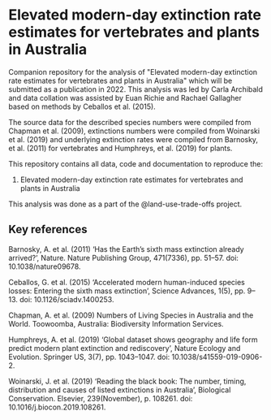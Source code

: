 # Elevated modern-day extinction rate estimates for vertebrates and plants in Australia
Companion repository for the analysis of "Elevated modern-day extinction rate estimates for vertebrates and plants in Australia" which will be submitted as a publication in 2022. This analysis was led by Carla Archibald and data collation was assisted by Euan Richie and Rachael Gallagher based on methods by Ceballos et al. (2015).

The source data for the described species numbers were compiled from Chapman et al. (2009), extinctions numbers were compiled from Woinarski et al. (2019) and underlying extinction rates were compiled from Barnosky, et al. (2011) for vertebrates and Humphreys, et al. (2019) for plants.

This repository contains all data, code and documentation to reproduce the:
1. Elevated modern-day extinction rate estimates for vertebrates and plants in Australia

This analysis was done as a part of the @land-use-trade-offs project.

## Key references
Barnosky, A. et al. (2011) ‘Has the Earth’s sixth mass extinction already arrived?’, Nature. Nature Publishing Group, 471(7336), pp. 51–57. doi: 10.1038/nature09678.

Ceballos, G. et al. (2015) ‘Accelerated modern human-induced species losses: Entering the sixth mass extinction’, Science Advances, 1(5), pp. 9–13. doi: 10.1126/sciadv.1400253.

Chapman, A. et al. (2009) Numbers of Living Species in Australia and the World. Toowoomba, Australia: Biodiversity Information Services.

Humphreys, A. et al. (2019) ‘Global dataset shows geography and life form predict modern plant extinction and rediscovery’, Nature Ecology and Evolution. Springer US, 3(7), pp. 1043–1047. doi: 10.1038/s41559-019-0906-2.

Woinarski, J. et al. (2019) ‘Reading the black book: The number, timing, distribution and causes of listed extinctions in Australia’, Biological Conservation. Elsevier, 239(November), p. 108261. doi: 10.1016/j.biocon.2019.108261.
